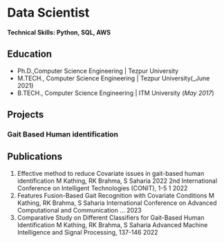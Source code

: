# Data Scientist

#### Technical Skills: Python, SQL, AWS

## Education
- Ph.D.,Computer Science Engineering | Tezpur University								       		
- M.TECH., Computer Science Engineering | Tezpur University(_June 2021)		 			        		
- B.TECH., Computer Science Engineering | ITM University	 (_May 2017_)



## Projects
### Gait Based Human identification




## Publications
1. Effective method to reduce Covariate issues in gait-based human identification M Kathing, RK Brahma, S Saharia 2022 2nd International Conference on Intelligent Technologies (CONIT), 1-5	1	2022
2. Features Fusion-Based Gait Recognition with Covariate Conditions M Kathing, RK Brahma, S Saharia International Conference on Advanced Computational and Communication …		2023
3. Comparative Study on Different Classifiers for Gait-Based Human Identification M Kathing, RK Brahma, S Saharia Advanced Machine Intelligence and Signal Processing, 137-146		2022
